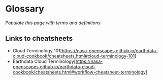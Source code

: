 # Glossary

*Populate this page with terms and definitions*

## Links to cheatsheets
- Cloud Terminology 101[https://nasa-openscapes.github.io/earthdata-cloud-cookbook/cheatsheets.html#cloud-terminology-101]
- Earthdata Cloud Terminology[https://nasa-openscapes.github.io/earthdata-cloud-cookbook/cheatsheets.html#workflow-cheatsheet-terminology]